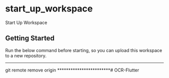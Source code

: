 # start_up_workspace

Start Up Workspace

## Getting Started

Run the below command before starting, so you can upload this workspace to a new repository.

************************
git remote remove origin
************************#   O C R - F l u t t e r  
 